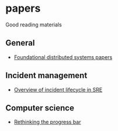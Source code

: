 # papers
Good reading materials

## General
* [Foundational distributed systems papers](http://muratbuffalo.blogspot.com/2021/02/foundational-distributed-systems-papers.html)


## Incident management
* [Overview of incident lifecycle in SRE](https://dzone.com/articles/overview-of-incident-lifecycle-in-sre)

## Computer science
* [Rethinking the progress bar](https://chrisharrison.net/projects/progressbars/ProgBarHarrison.pdf)
